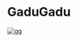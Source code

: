# GaduGadu
![gg](https://user-images.githubusercontent.com/40712810/50547614-2bddb800-0c3d-11e9-933d-ca9fafa2ad60.png)
